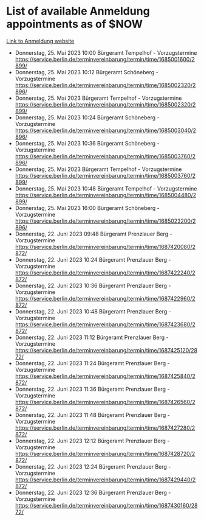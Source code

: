 # List of available Anmeldung appointments as of $NOW
[Link to Anmeldung website](https://service.berlin.de/terminvereinbarung/termin/tag.php?termin=1&anliegen[]=120686&dienstleisterlist=122210,122217,327316,122219,327312,122227,327314,122231,327346,122243,327348,122254,122252,329742,122260,329745,122262,329748,122271,327278,122273,327274,122277,327276,330436,122280,327294,122282,327290,122284,327292,122291,327270,122285,327266,122286,327264,122296,327268,150230,329760,122297,327286,122294,327284,122312,329763,122314,329775,122304,327330,122311,327334,122309,327332,317869,122281,327352,122279,329772,122283,122276,327324,122274,327326,122267,329766,122246,327318,122251,327320,122257,327322,122208,327298,122226,327300&herkunft=http%3A%2F%2Fservice.berlin.de%2Fdienstleistung%2F120686%2F)
- Donnerstag, 25. Mai 2023 10:00 Bürgeramt Tempelhof - Vorzugstermine https://service.berlin.de/terminvereinbarung/termin/time/1685001600/2899/
- Donnerstag, 25. Mai 2023 10:12 Bürgeramt Schöneberg - Vorzugstermine https://service.berlin.de/terminvereinbarung/termin/time/1685002320/2896/
- Donnerstag, 25. Mai 2023  Bürgeramt Tempelhof - Vorzugstermine https://service.berlin.de/terminvereinbarung/termin/time/1685002320/2899/
- Donnerstag, 25. Mai 2023 10:24 Bürgeramt Schöneberg - Vorzugstermine https://service.berlin.de/terminvereinbarung/termin/time/1685003040/2896/
- Donnerstag, 25. Mai 2023 10:36 Bürgeramt Schöneberg - Vorzugstermine https://service.berlin.de/terminvereinbarung/termin/time/1685003760/2896/
- Donnerstag, 25. Mai 2023  Bürgeramt Tempelhof - Vorzugstermine https://service.berlin.de/terminvereinbarung/termin/time/1685003760/2899/
- Donnerstag, 25. Mai 2023 10:48 Bürgeramt Tempelhof - Vorzugstermine https://service.berlin.de/terminvereinbarung/termin/time/1685004480/2899/
- Donnerstag, 25. Mai 2023 16:00 Bürgeramt Schöneberg - Vorzugstermine https://service.berlin.de/terminvereinbarung/termin/time/1685023200/2896/
- Donnerstag, 22. Juni 2023 09:48 Bürgeramt Prenzlauer Berg - Vorzugstermine https://service.berlin.de/terminvereinbarung/termin/time/1687420080/2872/
- Donnerstag, 22. Juni 2023 10:24 Bürgeramt Prenzlauer Berg - Vorzugstermine https://service.berlin.de/terminvereinbarung/termin/time/1687422240/2872/
- Donnerstag, 22. Juni 2023 10:36 Bürgeramt Prenzlauer Berg - Vorzugstermine https://service.berlin.de/terminvereinbarung/termin/time/1687422960/2872/
- Donnerstag, 22. Juni 2023 10:48 Bürgeramt Prenzlauer Berg - Vorzugstermine https://service.berlin.de/terminvereinbarung/termin/time/1687423680/2872/
- Donnerstag, 22. Juni 2023 11:12 Bürgeramt Prenzlauer Berg - Vorzugstermine https://service.berlin.de/terminvereinbarung/termin/time/1687425120/2872/
- Donnerstag, 22. Juni 2023 11:24 Bürgeramt Prenzlauer Berg - Vorzugstermine https://service.berlin.de/terminvereinbarung/termin/time/1687425840/2872/
- Donnerstag, 22. Juni 2023 11:36 Bürgeramt Prenzlauer Berg - Vorzugstermine https://service.berlin.de/terminvereinbarung/termin/time/1687426560/2872/
- Donnerstag, 22. Juni 2023 11:48 Bürgeramt Prenzlauer Berg - Vorzugstermine https://service.berlin.de/terminvereinbarung/termin/time/1687427280/2872/
- Donnerstag, 22. Juni 2023 12:12 Bürgeramt Prenzlauer Berg - Vorzugstermine https://service.berlin.de/terminvereinbarung/termin/time/1687428720/2872/
- Donnerstag, 22. Juni 2023 12:24 Bürgeramt Prenzlauer Berg - Vorzugstermine https://service.berlin.de/terminvereinbarung/termin/time/1687429440/2872/
- Donnerstag, 22. Juni 2023 12:36 Bürgeramt Prenzlauer Berg - Vorzugstermine https://service.berlin.de/terminvereinbarung/termin/time/1687430160/2872/
